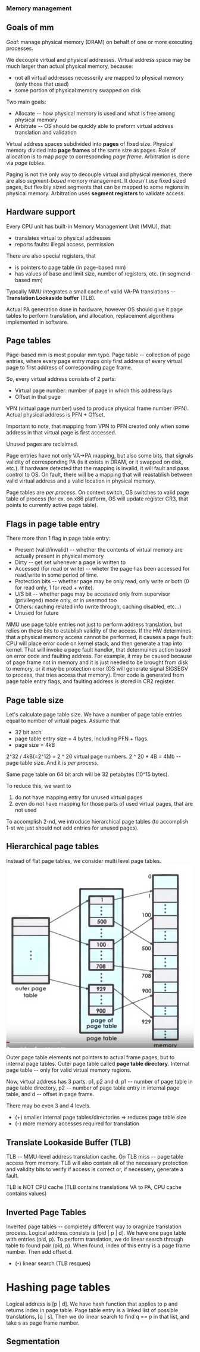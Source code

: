 ### Memory management

## Goals of mm

*Goal*: manage physical memory (DRAM) on behalf of one or more executing processes.

We decouple virtual and physical addresses. Virtual address space may be much larger
than actual physical memory, because:

* not all virtual addresses necesserily are mapped to physical memory (only those that used)
* some portion of physical memory swapped on disk

Two main goals:

* Allocate -- how physical memory is used and what is free among physical memory
* Arbitrate -- OS should be quickly able to preform virtual address translation and validation

Virtual address spaces subdivided into **pages** of fixed size. Physical memory
divided into **page frames** of the same size as pages. Role of allocation is 
to map *page* to corresponding *page frame*. Arbitration is done via *page tables*.

Paging is not the only way to decouple virtual and physical memories, there are
also *segment-based* memory management. It doesn't use fixed sized pages, but
flexibly sized segments that can be mapped to some regions in physical memory. Arbitration
uses **segment registers** to validate access.

## Hardware support

Every CPU unit has built-in Memory Management Unit (MMU), that:

* translates virtual to physical addresses
* reports faults: illegal access, permission

There are also special registers, that

* is pointers to page table (in page-based mm)
* has values of base and limit size, number of registers, etc. (in segmend-based mm)

Typcally MMU integrates a small cache of valid VA-PA translations -- **Translation Lookaside buffer**
(TLB).

Actual PA generation done in hardware, however OS should give it page tables to perform translation,
and allocation, replacement algorithms implemented in software.

## Page tables

Page-based mm is most popular mm type.
Page table -- collection of page entries, where every page entry
maps only first address of every virtual page to first address of 
corresponding page frame.

So, every virtual address consists of 2 parts: 

* Virtual page number: number of page in which this address lays
* Offset in that page

VPN (virtual page number) used to produce physical frame number (PFN). 
Actual physical address is PFN + Offset.

Important to note, that mapping from VPN to PFN created only 
when some address in that virtual page is first accessed.

Unused pages are reclaimed.

Page entries have not only VA->PA mapping, but also some bits,
that signals validity of corresponding PA (is it exists in DRAM, or it swapped on disk, etc.).
If hardware detected that the mapping is invalid, it will fault and pass control to OS. On fault,
there will be a mapping that will reastablish between valid virtual address and a valid location
in physical memory.

Page tables are *per process*. On context switch, OS switches to valid page table of process
(for ex. on x86 platform, OS will update register CR3, that points to currently active page table).

## Flags in page table entry

There more than 1 flag in page table entry:

* Present (valid/invalid) -- whether the contents of virtual memory are actually present in physical memory
* Dirty -- get set whenever a page is written to
* Accessed (for read or write) -- wheter the page has been accessed for read/write in some period of time.
* Protection bits -- whether page may be only read, only write or both (0 for read only, 1 for read + write).
* U/S bit -- whether page may be accessed only from supervisor (privileged) mode only, or in usermod too
* Others: caching related info (write through, caching disabled, etc...)
* Unused for future

MMU use page table entries not just to perform address translation, but relies on these bits
to establish validity of the access. If the HW determines that a physical memory access 
cannot be performed, it causes a page fault: CPU will place error code on kernel stack,
and then generate a trap into kernel. That will invoke a page fault handler, that
determuines action based on error code and faulting address. For example, it may be caused
because of page frame not in memory and it is just needed to be brought from disk to memory,
or it may be protection error (OS will generate signal SIGSEGV to process, that tries access that memory). Error code is generated from page table entry flags, and faulting address is stored in CR2 
register.

## Page table size

Let's calculate page table size. We have a number of page table entries equal to number of virtual pages.
Assume that

* 32 bit arch
* page table entry size = 4 bytes, including PFN + flags
* page size = 4kB

2^32 / 4kB(=2^12) = 2 ^ 20 virtual page numbers.
2 ^ 20 * 4B = 4Mb -- page table size. And it is *per process*.

Same page table on 64 bit arch will be 32 petabytes (10^15 bytes).

To reduce this, we want to

1. do not have mapping entry for unused virtual pages
2. even do not have mapping for those parts of used virtual pages, that are not used

To accomplish 2-nd, we introduce hierarchical page tables (to accomplish 1-st we just should not add entries for unused pages).

## Hierarchical page tables
Instead of flat page tables, we consider multi level page tables. 
![alt text](hier.png)

Outer page table elements not pointers to actual frame pages, but to internal page tables.
Outer page table called **page table directory**. Internal page table -- only for valid virtual memory regions.

Now, virtual address has 3 parts: p1, p2 and d: p1 -- number of page table in page table directory, p2 -- number of 
page table entry in internal page table, and d -- offset in page frame. 

There may be even 3 and 4 levels.

* (+) smaller internal page tables/directories => reduces page table size
* (-) more memory accesses required for translation

## Translate Lookaside Buffer (TLB)

TLB -- MMU-level address translation cache. On TLB miss -- page table access from memory. TLB will also contain
all of the necessary protection and validity bits to verify if access is correct or, if necessery, generate a fault.

TLB is NOT CPU cache (TLB contains translations VA to PA, CPU cache contains values)

## Inverted Page Tables

Inverted page tables -- completely different way to oragnize translation process. Logical address consists is 
[pid | p | d]. We have one page table with entries (pid, p). To perform translation, we do linear search
through table to found pair (pid, p). When found, index of this entry is a page frame number. Then 
add offset d.

* (-) linear search (TLB resques)

# Hashing page tables
Logical address is [p | d]. We have hash function that applies to p and returns index in page table.
Page table entry is a linked list of possible translations, [q | s]. Then we do linear search to find q == p in that list,
and take s as page frame number.

## Segmentation
